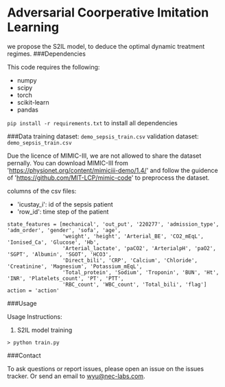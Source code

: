 # Adversarial Coorperative Imitation Learning 

we propose the S2IL model, to deduce the optimal dynamic treatment regimes.
###Dependencies

This code requires the following:

* numpy
* scipy
* torch
* scikit-learn
* pandas

`pip install -r requirements.txt` to install all dependencies

###Data
training dataset: `demo_sepsis_train.csv`
validation dataset: `demo_sepsis_train.csv`

Due the licence of MIMIC-III, we are not allowed to share the dataset pernally. 
You can download MIMIC-III from 'https://physionet.org/content/mimiciii-demo/1.4/' and follow the guidence of 'https://github.com/MIT-LCP/mimic-code'
to preprocess the dataset.

columns of the csv files:
* 'icustay_i': id of the sepsis patient
* 'row_id': time step of the patient

```
state_features = [mechanical', 'out_put', '220277', 'admission_type', 'adm_order', 'gender', 'sofa', 'age',
                  'weight', 'height', 'Arterial_BE', 'CO2_mEqL', 'Ionised_Ca', 'Glucose', 'Hb',
                  'Arterial_lactate', 'paCO2', 'ArterialpH', 'paO2', 'SGPT', 'Albumin', 'SGOT', 'HCO3',
                  'Direct_bili', 'CRP', 'Calcium', 'Chloride', 'Creatinine', 'Magnesium', 'Potassium_mEqL',
                  'Total_protein', 'Sodium', 'Troponin', 'BUN', 'Ht', 'INR', 'Platelets_count', 'PT', 'PTT',
                  'RBC_count', 'WBC_count', 'Total_bili', 'flag']
action = 'action'
```


###Usage

Usage Instructions:

1. S2IL model training 

``> python train.py``


###Contact

To ask questions or report issues, please open an issue on the issues tracker. Or send an email to wyu@nec-labs.com.